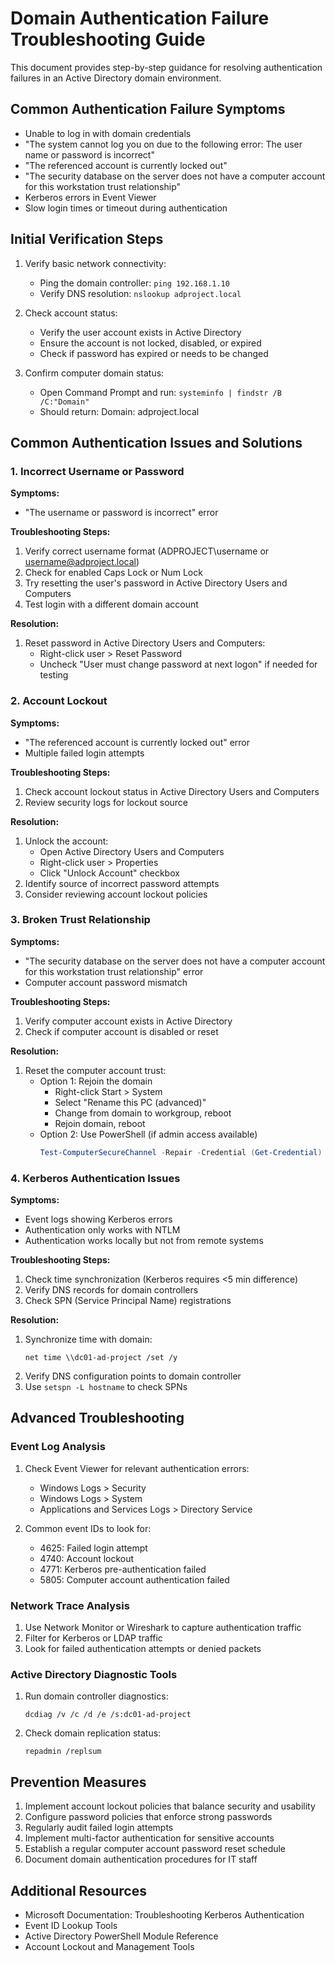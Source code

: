 # Domain Authentication Failure Troubleshooting Guide

This document provides step-by-step guidance for resolving authentication failures in an Active Directory domain environment.

## Common Authentication Failure Symptoms

- Unable to log in with domain credentials
- "The system cannot log you on due to the following error: The user name or password is incorrect"
- "The referenced account is currently locked out"
- "The security database on the server does not have a computer account for this workstation trust relationship"
- Kerberos errors in Event Viewer
- Slow login times or timeout during authentication

## Initial Verification Steps

1. Verify basic network connectivity:
   - Ping the domain controller: `ping 192.168.1.10`
   - Verify DNS resolution: `nslookup adproject.local`
   
2. Check account status:
   - Verify the user account exists in Active Directory
   - Ensure the account is not locked, disabled, or expired
   - Check if password has expired or needs to be changed

3. Confirm computer domain status:
   - Open Command Prompt and run: `systeminfo | findstr /B /C:"Domain"`
   - Should return: Domain: adproject.local

## Common Authentication Issues and Solutions

### 1. Incorrect Username or Password

**Symptoms:**
- "The username or password is incorrect" error

**Troubleshooting Steps:**
1. Verify correct username format (ADPROJECT\username or username@adproject.local)
2. Check for enabled Caps Lock or Num Lock
3. Try resetting the user's password in Active Directory Users and Computers
4. Test login with a different domain account

**Resolution:**
1. Reset password in Active Directory Users and Computers:
   - Right-click user > Reset Password
   - Uncheck "User must change password at next logon" if needed for testing

### 2. Account Lockout

**Symptoms:**
- "The referenced account is currently locked out" error
- Multiple failed login attempts

**Troubleshooting Steps:**
1. Check account lockout status in Active Directory Users and Computers
2. Review security logs for lockout source

**Resolution:**
1. Unlock the account:
   - Open Active Directory Users and Computers
   - Right-click user > Properties
   - Click "Unlock Account" checkbox
2. Identify source of incorrect password attempts
3. Consider reviewing account lockout policies

### 3. Broken Trust Relationship

**Symptoms:**
- "The security database on the server does not have a computer account for this workstation trust relationship" error
- Computer account password mismatch

**Troubleshooting Steps:**
1. Verify computer account exists in Active Directory
2. Check if computer account is disabled or reset

**Resolution:**
1. Reset the computer account trust:
   - Option 1: Rejoin the domain
     - Right-click Start > System
     - Select "Rename this PC (advanced)"
     - Change from domain to workgroup, reboot
     - Rejoin domain, reboot
   - Option 2: Use PowerShell (if admin access available)
     ```powershell
     Test-ComputerSecureChannel -Repair -Credential (Get-Credential)
     ```

### 4. Kerberos Authentication Issues

**Symptoms:**
- Event logs showing Kerberos errors
- Authentication only works with NTLM
- Authentication works locally but not from remote systems

**Troubleshooting Steps:**
1. Check time synchronization (Kerberos requires <5 min difference)
2. Verify DNS records for domain controllers
3. Check SPN (Service Principal Name) registrations

**Resolution:**
1. Synchronize time with domain:
   ```
   net time \\dc01-ad-project /set /y
   ```
2. Verify DNS configuration points to domain controller
3. Use `setspn -L hostname` to check SPNs

## Advanced Troubleshooting

### Event Log Analysis

1. Check Event Viewer for relevant authentication errors:
   - Windows Logs > Security
   - Windows Logs > System
   - Applications and Services Logs > Directory Service

2. Common event IDs to look for:
   - 4625: Failed login attempt
   - 4740: Account lockout
   - 4771: Kerberos pre-authentication failed
   - 5805: Computer account authentication failed

### Network Trace Analysis

1. Use Network Monitor or Wireshark to capture authentication traffic
2. Filter for Kerberos or LDAP traffic
3. Look for failed authentication attempts or denied packets

### Active Directory Diagnostic Tools

1. Run domain controller diagnostics:
   ```
   dcdiag /v /c /d /e /s:dc01-ad-project
   ```

2. Check domain replication status:
   ```
   repadmin /replsum
   ```

## Prevention Measures

1. Implement account lockout policies that balance security and usability
2. Configure password policies that enforce strong passwords
3. Regularly audit failed login attempts
4. Implement multi-factor authentication for sensitive accounts
5. Establish a regular computer account password reset schedule
6. Document domain authentication procedures for IT staff

## Additional Resources

- Microsoft Documentation: Troubleshooting Kerberos Authentication
- Event ID Lookup Tools
- Active Directory PowerShell Module Reference
- Account Lockout and Management Tools
